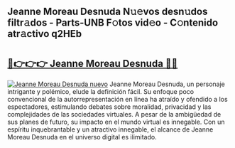 ## Jeanne Moreau Desnuda N𝚞𝚎vos desn𝚞dos filtr𝚊dos - Parts-UNB F𝚘tos vid𝚎o - C𝚘ntenido atr𝚊ctivo q2HEb

# <h2><a href="http://mbbfb6d.tromn.icu/?c=Jeanne+Moreau+Desnuda">🔗👉👉👉 Jeanne Moreau Desnuda 🔗🔗</a></h2>

[![Jeanne Moreau Desnuda nuevo](https://i.imgur.com/pEAQMta.gif)](http://mbbfb6d.tromn.icu/?c=Jeanne+Moreau+Desnuda)
Jeanne Moreau Desnuda, un personaje intrigante y polémico, elude la definición fácil. Su enfoque poco convencional de la autorrepresentación en línea ha atraído y ofendido a los espectadores, estimulando debates sobre moralidad, privacidad y las complejidades de las sociedades virtuales. A pesar de la ambigüedad de sus planes de futuro, su impacto en el mundo virtual es innegable. Con un espíritu inquebrantable y un atractivo innegable, el alcance de Jeanne Moreau Desnuda en el universo digital es ilimitado.
